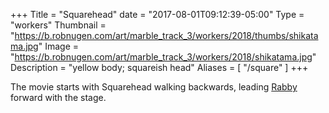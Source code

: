+++
Title = "Squarehead"
date = "2017-08-01T09:12:39-05:00"
Type = "workers"
Thumbnail = "https://b.robnugen.com/art/marble_track_3/workers/2018/thumbs/shikatama.jpg"
Image = "https://b.robnugen.com/art/marble_track_3/workers/2018/shikatama.jpg"
Description = "yellow body; squareish head"
Aliases = [
  "/square"
]
+++

The movie starts with Squarehead walking backwards, leading [Rabby](/workers/rabby/) forward with the stage.